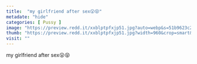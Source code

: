 ```yaml
---
title:  "my girlfriend after sex😮😝"
metadate: "hide"
categories: [ Pussy ]
image: "https://preview.redd.it/xxblptpfxjp51.jpg?auto=webp&s=51b9623c2c91c446368977a3fc0256f1ef4e0c51"
thumb: "https://preview.redd.it/xxblptpfxjp51.jpg?width=960&crop=smart&auto=webp&s=99b2e5acdc913b38d2b76582d420665e5f94a638"
visit: ""
---
```

my girlfriend after sex😮😝
